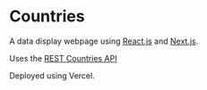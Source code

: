 # Countries

A data display webpage using [React.js](https://reactjs.org/) and [Next.js](https://nextjs.org/).

Uses the [REST Countries API](https://restcountries.com/)

Deployed using Vercel.
